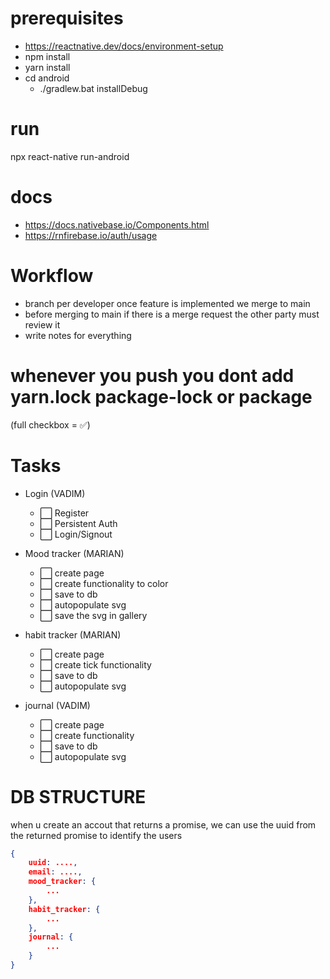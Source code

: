# prerequisites

- https://reactnative.dev/docs/environment-setup
- npm install
- yarn install
- cd android 
    - ./gradlew.bat installDebug

# run

npx react-native run-android

# docs

- https://docs.nativebase.io/Components.html
- https://rnfirebase.io/auth/usage

# Workflow

- branch per developer once feature is implemented we merge to main
- before merging to main if there is a merge request the other party must review it
- write notes for everything
# whenever you push you dont add yarn.lock package-lock or package 

(full checkbox = ✅)

# Tasks

- Login (VADIM)
    - ⬜️  Register
    - ⬜️  Persistent Auth
    - ⬜️  Login/Signout

- Mood tracker (MARIAN)
    - ⬜️  create page
    - ⬜️  create functionality to color
    - ⬜️  save to db
    - ⬜️  autopopulate svg 
    - ⬜️  save the svg in gallery 

- habit tracker (MARIAN)
    - ⬜️  create page
    - ⬜️  create tick functionality
    - ⬜️  save to db
    - ⬜️  autopopulate svg 

- journal (VADIM)
    - ⬜️  create page
    - ⬜️  create functionality
    - ⬜️  save to db
    - ⬜️  autopopulate svg 


# DB STRUCTURE
when u create an accout that returns a promise, we can use the uuid from the returned promise to identify the users

```json
{
    uuid: ....,
    email: ....,
    mood_tracker: {
        ...
    },
    habit_tracker: {
        ...
    },
    journal: {
        ...
    }
}
```
